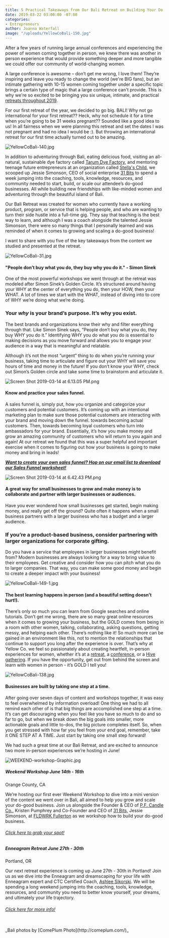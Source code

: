 ```yaml
---
title: 5 Practical Takeaways from Our Bali Retreat on Building Your Do-Good Business
date: 2019-03-22 03:00:00 -07:00
categories:
- Entrepreneurs
author: Joanna Waterfall
image: "/uploads/YellowCoBali-150.jpg"
---
```


After a few years of running large annual conferences and experiencing the power of women coming together in person, we knew there was another in person experience that would provide something deeper and more tangible we could offer our community of world-changing women.

A large conference is awesome – don’t get me wrong, I love them! They’re inspiring and leave you ready to change the world (we're BIG fans), but an intimate gathering with 10-15 women coming together under a specific topic brings a certain type of magic that a large conference can't provide. This is why we're so excited to be bringing you six unique, intimate, and practical [retreats throughout 2019](https://yellowcollective.lpages.co/retreats/).

For our first retreat of the year, we decided to go big. BALI! Why not go international for your first retreat?? Heck, why not schedule it for a time when you’re going to be 31 weeks pregnant?? Sounded like a good idea to us! In all fairness when we were planning this retreat and set the dates I was not pregnant and had no idea I would be :). But throwing an international retreat for our first time actually turned out to be amazing.

![YellowCoBali-140.jpg](/uploads/YellowCoBali-140.jpg)

In addition to adventuring through Bali, eating delicious food, visiting an all-natural, sustainable dye factory called [Tarum Dye Factory](https://31bits.com/pages/tarum-dye-factory), and mentoring teenage future entrepreneurs at an organization called [Stella's Child](https://www.stellaschild.org/), we scooped up Jessie Simonson, CEO of social enterprise [31 Bits](https://31bits.com/) to spend a week jumping into the coaching, tools, knowledge, resources, and community needed to start, build, or scale our attendee’s do-good businesses. All while building new friendships with like-minded women and adventuring through the beautiful island of Bali.

Our Bali Retreat was created for women who currently have a working product, program, or service that is helping people, and who are wanting to turn their side hustle into a full-time gig. They say that teaching is the best way to learn, and although I was a coach alongside the talented Jessie Simonson, there were so many things that I personally learned and was reminded of when it comes to growing and scaling a do-good business! 

I want to share with you five of the key takeaways from the content we studied and presented at the retreat.

![YellowCoBali-31.jpg](/uploads/YellowCoBali-31.jpg)

#### "People don’t buy what you do, they buy why you do it." - Simon Sinek

One of the most powerful workshops we went through at the retreat was modeled after Simon Sinek’s Golden Circle. It’s structured around having your WHY at the center of everything you do, then your HOW, then your WHAT. A lot of times we start with the WHAT, instead of diving into to core of WHY we’re doing what we’re doing. 

### Your _why_ is your brand’s purpose. It’s why you exist. 

The best brands and organizations know their why and filter everything through that. Like Simon Sinek says, “People don’t buy what you do, they buy WHY you do it.” Identifying WHY you do what you do is essential to making decisions as you move forward and allows you to engage your audience in a way that is meaningful and relatable. 

Although it’s not the most “urgent” thing to do when you’re running your business, taking time to articulate and figure out your WHY will save you hours of time and money in the future! If you don’t know your WHY, check out Simon’s Golden circle and take some time to brainstorm and articulate it.

![Screen Shot 2019-03-14 at 6.13.05 PM.png](/uploads/Screen%20Shot%202019-03-14%20at%206.13.05%20PM.png)

#### Know and practice your sales funnel.

A sales funnel is, simply put, how you organize and categorize your customers and potential customers. It’s coming up with an intentional marketing plan to make sure those potential customers are interacting with your brand and moving down the funnel. towards becoming actual customers. Then, towards becoming loyal customers who turn into ambassadors for your brand. Essentially, it’s how you make money and grow an amazing community of customers who will return to you again and again! At our retreat we found that this was a super helpful and important exercise when it comes to figuring out how your business is going to make money and bring in leads! 

_**[Want to create your own sales funnel? Hop on our email list to download our Sales Funnel worksheet!](https://yellowcollective.lpages.co/sales-funnel-worksheet/)**_

![Screen Shot 2019-03-14 at 6.42.43 PM.png](/uploads/Screen%20Shot%202019-03-14%20at%206.42.43%20PM.png)

#### A great way for small businesses to grow and make money is to collaborate and partner with larger businesses or audiences.

Have you ever wondered how small businesses get started, begin making money, and really get off the ground? Quite often it happens when a small business partners with a larger business who has a budget and a larger audience. 

### If you’re a product-based business, consider partnering with larger organizations for corporate gifting. 

Do you have a service that employees in larger businesses might benefit from? Modern businesses are always looking for a way to bring value to their employees. Get creative and consider how you can pitch what you do to larger companies. That way, you can make some good money and begin to create a deeper impact with your business!

![YellowCoBali-149-1.jpg](/uploads/YellowCoBali-149-1.jpg)

#### The best learning happens in person (and a beautiful setting doesn’t hurt!).

There’s only so much you can learn from Google searches and online tutorials. Don’t get me wrong, there are so many great online resources when it comes to growing your business, but the GOLD comes from being in a room with other women, talking, collaborating, asking questions, getting messy, and helping each other. There’s nothing like it! So much more can be gained in an environment like this, not to mention the relationships that continue to support you long after the experience is over. That’s why at Yellow Co. we feel so passionately about creating heartfelt, in-person experiences for women, whether it’s at a [retreat](https://yellowcollective.lpages.co/retreats/), a [conference](https://yellowco.co/events/), or a [Hive gathering](https://yellowco.co/membership/). If you have the opportunity, get out from behind the screen and learn with women in person - it’s GOLD I tell you!

![YellowCoBali-138.jpg](/uploads/YellowCoBali-138.jpg)

#### Businesses are built by taking one step at a time.

After going over seven days of content and workshops together, it was easy to feel overwhelmed by information overload! One thing we had to all remind each other of is that big things are accomplished one step at a time. It’s can get discouraging when you feel like you have so much to do and so far to go, but when we break down the big goals into smaller, more actionable goals and little to-dos, the big picture completes itself. So, when you get stressed with how far you feel from your end goal, remember, take it ONE STEP AT A TIME. Just start by taking one small step forward!

We had such a great time at our Bali Retreat, and are excited to announce two more in-person experiences we’re hosting in June!

![WEEKEND-workshop-Graphic.jpg](/uploads/WEEKEND-workshop-Graphic.jpg)

##### Weekend Workshop June 14th - 16th  
Orange County, CA

We’re hosting our first ever Weekend Workshop to dive into a mini version of the content we went over in Bali, all aimed to help you grow and scale your do-good business. Join us alongside the Founder & CEO of [P.F. Candle Co.](https://pfcandleco.com/), Kristen Pumphrey and Co-Founder and CEO of [31 Bits](https://31bits.com/), Jessie Simonson, at [FLDWRK Fullerton](https://fldwrk.io/) as we workshop how to build your do-good business.

###### [Click here to grab your spot!](https://www.universe.com/events/weekend-workshop-tickets-fullerton-WKN270)

##### Enneagram Retreat June 27th - 30th  
Portland, OR

Our next retreat experience is coming up June 27th - 30th in Portland! Join us as we dive into the Enneagram and dreamscaping for your life with Enneagram expert and CTC Certified Coach, [Ashlee Sikorski](https://www.ashleesikorski.com/). We will be spending a long weekend jumping into the coaching, tools, knowledge, resources, and community you need to better know yourself, your dreams, and ultimately your life trajectory.

###### [Click here for more info!](https://yellowcollective.lpages.co/retreats/)

<br>
_Bali photos by [ComePlum Photo](http://comeplum.com/)_